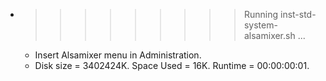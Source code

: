 * >>>>>>>>> Running inst-std-system-alsamixer.sh ...
  * Insert Alsamixer menu in Administration.
  * Disk size = 3402424K. Space Used = 16K. Runtime = 00:00:00:01.
